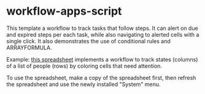 # workflow-apps-script
This template a workflow to track tasks that follow steps.
It can alert on due and expired steps per each task, while also navigating to alerted cells with a single click.
It also demonstrates the use of conditional rules and ARRAYFORMULA.

Example: [this spreadsheet](https://docs.google.com/spreadsheets/d/1kRnbSzclNyaXg2glYmJ6GJWVK3a2_EF7LEpD_p5tr9Q/edit#gid=1467227136) implements a workflow to track states (columns) of a list of people (rows) by coloring cells that need attention.

To use the spreadsheet, make a copy of the spreadsheet first, then refresh the spreadsheet and use the newly installed "System" menu.

